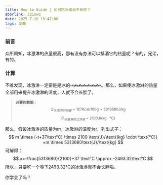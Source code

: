 ```yaml
---
title: How to Guide | 如何吃冰激淋不长胖？
abbrlink: 321swq
date: 2025-7-10 10:47:00
tags: 发癫
---
```


### 前言

众所周知，冰激淋的热量很高，那有没有办法可以抵消它的热量呢？有的，兄弟，有的。

### 计算

不难发现，冰激淋一定要是是冰的<small>~~（✍✍✍✍✍✍）~~</small>。那么，如果使冰激淋的热量全部用来提升冰激淋的温度，人就不会长胖了。

<small>

> **必要的数据**：
> $$
> Q_{冰激淋的热量} = 127\text{Kcal}/100\text{g} = 5313680\text{J}/\text{kg}
> $$
>
> $$
> C_{冰激淋的比热容} = 2100\text{J}/\text{(kg} \cdot \text{℃)}
> $$


</small>

那么，假设冰激淋的质量为$m$，冰激淋的温度为$t$，列出式子：
$$
m \times (-t+37\text℃) \times 2100 \text{J}/\text{(kg} \cdot \text{℃)} =m \times  5313680\text{J}/\text{kg}
$$
可解得：
$$
x=-\frac{5313680}{2100}+37 \text℃ \approx -2493.32\text℃
$$
所以，只要吃一个零下2493.32℃的冰激淋就不会长胖啦。

你学会了吗？
